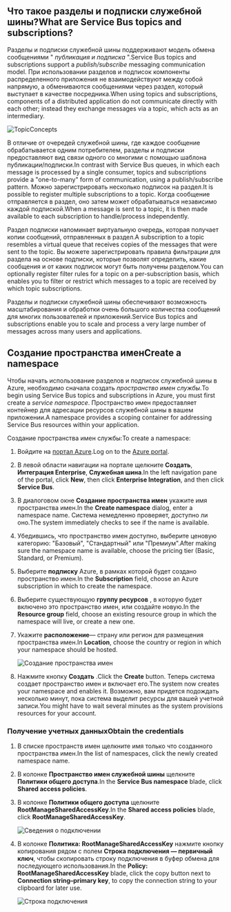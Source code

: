 ## <a name="what-are-service-bus-topics-and-subscriptions"></a><span data-ttu-id="f98c2-101">Что такое разделы и подписки служебной шины?</span><span class="sxs-lookup"><span data-stu-id="f98c2-101">What are Service Bus topics and subscriptions?</span></span>
<span data-ttu-id="f98c2-102">Разделы и подписки служебной шины поддерживают модель обмена сообщениями " *публикация и подписка* ".</span><span class="sxs-lookup"><span data-stu-id="f98c2-102">Service Bus topics and subscriptions support a *publish/subscribe* messaging communication model.</span></span> <span data-ttu-id="f98c2-103">При использовании разделов и подписок компоненты распределенного приложения не взаимодействуют между собой напрямую, а обмениваются сообщениями через раздел, который выступает в качестве посредника.</span><span class="sxs-lookup"><span data-stu-id="f98c2-103">When using topics and subscriptions, components of a distributed application do not communicate directly with each other; instead they exchange messages via a topic, which acts as an intermediary.</span></span>

![TopicConcepts](./media/howto-service-bus-topics/sb-topics-01.png)

<span data-ttu-id="f98c2-105">В отличие от очередей служебной шины, где каждое сообщение обрабатывается одним потребителем, разделы и подписки предоставляют вид связи одного со многими с помощью шаблона публикации/подписки.</span><span class="sxs-lookup"><span data-stu-id="f98c2-105">In contrast with Service Bus queues, in which each message is processed by a single consumer, topics and subscriptions provide a "one-to-many" form of communication, using a publish/subscribe pattern.</span></span> <span data-ttu-id="f98c2-106">Можно зарегистрировать несколько подписок на раздел.</span><span class="sxs-lookup"><span data-stu-id="f98c2-106">It is possible to register multiple subscriptions to a topic.</span></span> <span data-ttu-id="f98c2-107">Когда сообщение отправляется в раздел, оно затем может обрабатываться независимо каждой подпиской.</span><span class="sxs-lookup"><span data-stu-id="f98c2-107">When a message is sent to a topic, it is then made available to each subscription to handle/process independently.</span></span>

<span data-ttu-id="f98c2-108">Раздел подписки напоминает виртуальную очередь, которая получает копии сообщений, отправленных в раздел.</span><span class="sxs-lookup"><span data-stu-id="f98c2-108">A subscription to a topic resembles a virtual queue that receives copies of the messages that were sent to the topic.</span></span> <span data-ttu-id="f98c2-109">Вы можете зарегистрировать правила фильтрации для раздела на основе подписки, которые позволят определить, какие сообщения и от каких подписок могут быть получены разделом.</span><span class="sxs-lookup"><span data-stu-id="f98c2-109">You can optionally register filter rules for a topic on a per-subscription basis, which enables you to filter or restrict which messages to a topic are received by which topic subscriptions.</span></span>

<span data-ttu-id="f98c2-110">Разделы и подписки служебной шины обеспечивают возможность масштабирования и обработки очень большого количества сообщений для многих пользователей и приложений.</span><span class="sxs-lookup"><span data-stu-id="f98c2-110">Service Bus topics and subscriptions enable you to scale and process a very large number of messages across many users and applications.</span></span>

## <a name="create-a-namespace"></a><span data-ttu-id="f98c2-111">Создание пространства имен</span><span class="sxs-lookup"><span data-stu-id="f98c2-111">Create a namespace</span></span>
<span data-ttu-id="f98c2-112">Чтобы начать использование разделов и подписок служебной шины в Azure, необходимо сначала создать *пространство имен службы*.</span><span class="sxs-lookup"><span data-stu-id="f98c2-112">To begin using Service Bus topics and subscriptions in Azure, you must first create a *service namespace*.</span></span> <span data-ttu-id="f98c2-113">Пространство имен предоставляет контейнер для адресации ресурсов служебной шины в вашем приложении.</span><span class="sxs-lookup"><span data-stu-id="f98c2-113">A namespace provides a scoping container for addressing Service Bus resources within your application.</span></span>

<span data-ttu-id="f98c2-114">Создание пространства имен службы:</span><span class="sxs-lookup"><span data-stu-id="f98c2-114">To create a namespace:</span></span>

1. <span data-ttu-id="f98c2-115">Войдите на [портал Azure][Azure portal].</span><span class="sxs-lookup"><span data-stu-id="f98c2-115">Log on to the [Azure portal][Azure portal].</span></span>
2. <span data-ttu-id="f98c2-116">В левой области навигации на портале щелкните **Создать**, **Интеграция Enterprise**, **Служебная шина**.</span><span class="sxs-lookup"><span data-stu-id="f98c2-116">In the left navigation pane of the portal, click **New**, then click **Enterprise Integration**, and then click **Service Bus**.</span></span>
3. <span data-ttu-id="f98c2-117">В диалоговом окне **Создание пространства имен** укажите имя пространства имен.</span><span class="sxs-lookup"><span data-stu-id="f98c2-117">In the **Create namespace** dialog, enter a namespace name.</span></span> <span data-ttu-id="f98c2-118">Система немедленно проверяет, доступно ли оно.</span><span class="sxs-lookup"><span data-stu-id="f98c2-118">The system immediately checks to see if the name is available.</span></span>
4. <span data-ttu-id="f98c2-119">Убедившись, что пространство имен доступно, выберите ценовую категорию: "Базовый", "Стандартный" или "Премиум".</span><span class="sxs-lookup"><span data-stu-id="f98c2-119">After making sure the namespace name is available, choose the pricing tier (Basic, Standard, or Premium).</span></span>
5. <span data-ttu-id="f98c2-120">Выберите **подписку** Azure, в рамках которой будет создано пространство имен.</span><span class="sxs-lookup"><span data-stu-id="f98c2-120">In the **Subscription** field, choose an Azure subscription in which to create the namespace.</span></span>
6. <span data-ttu-id="f98c2-121">Выберите существующую **группу ресурсов** , в которую будет включено это пространство имен, или создайте новую.</span><span class="sxs-lookup"><span data-stu-id="f98c2-121">In the **Resource group** field, choose an existing resource group in which the namespace will live, or create a new one.</span></span>      
7. <span data-ttu-id="f98c2-122">Укажите **расположение**— страну или регион для размещения пространства имен.</span><span class="sxs-lookup"><span data-stu-id="f98c2-122">In **Location**, choose the country or region in which your namespace should be hosted.</span></span>
   
    ![Создание пространства имен][create-namespace]
8. <span data-ttu-id="f98c2-124">Нажмите кнопку **Создать** .</span><span class="sxs-lookup"><span data-stu-id="f98c2-124">Click the **Create** button.</span></span> <span data-ttu-id="f98c2-125">Теперь система создает пространство имен и включает его.</span><span class="sxs-lookup"><span data-stu-id="f98c2-125">The system now creates your namespace and enables it.</span></span> <span data-ttu-id="f98c2-126">Возможно, вам придется подождать несколько минут, пока система выделит ресурсы для вашей учетной записи.</span><span class="sxs-lookup"><span data-stu-id="f98c2-126">You might have to wait several minutes as the system provisions resources for your account.</span></span>

### <a name="obtain-the-credentials"></a><span data-ttu-id="f98c2-127">Получение учетных данных</span><span class="sxs-lookup"><span data-stu-id="f98c2-127">Obtain the credentials</span></span>
1. <span data-ttu-id="f98c2-128">В списке пространств имен щелкните имя только что созданного пространства имен.</span><span class="sxs-lookup"><span data-stu-id="f98c2-128">In the list of namespaces, click the newly created namespace name.</span></span>
2. <span data-ttu-id="f98c2-129">В колонке **Пространство имен служебной шины** щелкните **Политики общего доступа**.</span><span class="sxs-lookup"><span data-stu-id="f98c2-129">In the **Service Bus namespace** blade, click **Shared access policies**.</span></span>
3. <span data-ttu-id="f98c2-130">В колонке **Политики общего доступа** щелкните **RootManageSharedAccessKey**.</span><span class="sxs-lookup"><span data-stu-id="f98c2-130">In the **Shared access policies** blade, click **RootManageSharedAccessKey**.</span></span>
   
    ![Сведения о подключении][connection-info]
4. <span data-ttu-id="f98c2-132">В колонке **Политика: RootManageSharedAccessKey** нажмите кнопку копирования рядом с полем **Строка подключения — первичный ключ**, чтобы скопировать строку подключения в буфер обмена для последующего использования.</span><span class="sxs-lookup"><span data-stu-id="f98c2-132">In the **Policy: RootManageSharedAccessKey** blade, click the copy button next to **Connection string–primary key**, to copy the connection string to your clipboard for later use.</span></span>
   
    ![Строка подключения][connection-string]

[Azure portal]: https://portal.azure.com
[create-namespace]: ./media/howto-service-bus-topics/create-namespace.png
[connection-info]: ./media/howto-service-bus-topics/connection-info.png
[connection-string]: ./media/howto-service-bus-topics/connection-string.png


